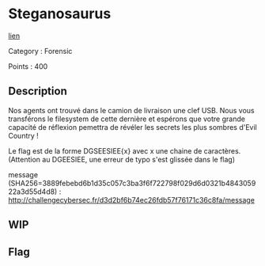 # Steganosaurus

[lien](https://ctf.challengecybersec.fr/7a144cdc500b28e80cf760d60aca2ed3/challenge-detail.php?chall=25)

Category : Forensic

Points : 400

## Description

Nos agents ont trouvé dans le camion de livraison une clef USB. Nous vous transférons le filesystem de cette dernière et espérons que votre grande capacité de réflexion pemettra de révéler les secrets les plus sombres d'Evil Country !

Le flag est de la forme DGSEESIEE{x} avec x une chaine de caractères. (Attention au DGEESIEE, une erreur de typo s'est glissée dans le flag)

message (SHA256=3889febebd6b1d35c057c3ba3f6f722798f029d6d0321b484305922a3d55d4d8) : http://challengecybersec.fr/d3d2bf6b74ec26fdb57f76171c36c8fa/message

## WIP

## Flag
